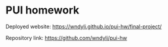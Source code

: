 # PUI homework

Deployed website: https://wndyli.github.io/pui-hw/final-project/

Repository link: https://github.com/wndyli/pui-hw
